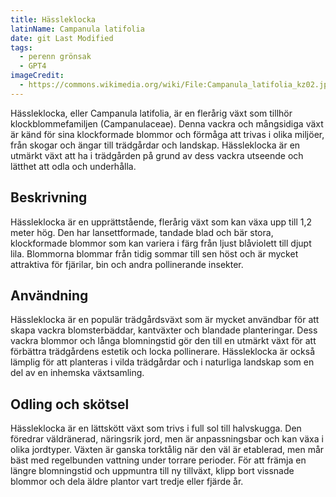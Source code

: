 ```yaml
---
title: Hässleklocka
latinName: Campanula latifolia
date: git Last Modified
tags:
  - perenn grönsak
  - GPT4
imageCredit:
  - https://commons.wikimedia.org/wiki/File:Campanula_latifolia_kz02.jpg
---
```


Hässleklocka, eller Campanula latifolia, är en flerårig växt som tillhör klockblommefamiljen (Campanulaceae). Denna vackra och mångsidiga växt är känd för sina klockformade blommor och förmåga att trivas i olika miljöer, från skogar och ängar till trädgårdar och landskap. Hässleklocka är en utmärkt växt att ha i trädgården på grund av dess vackra utseende och lätthet att odla och underhålla.

## Beskrivning

Hässleklocka är en upprättstående, flerårig växt som kan växa upp till 1,2 meter hög. Den har lansettformade, tandade blad och bär stora, klockformade blommor som kan variera i färg från ljust blåviolett till djupt lila. Blommorna blommar från tidig sommar till sen höst och är mycket attraktiva för fjärilar, bin och andra pollinerande insekter.

## Användning

Hässleklocka är en populär trädgårdsväxt som är mycket användbar för att skapa vackra blomsterbäddar, kantväxter och blandade planteringar. Dess vackra blommor och långa blomningstid gör den till en utmärkt växt för att förbättra trädgårdens estetik och locka pollinerare. Hässleklocka är också lämplig för att planteras i vilda trädgårdar och i naturliga landskap som en del av en inhemska växtsamling.

## Odling och skötsel

Hässleklocka är en lättskött växt som trivs i full sol till halvskugga. Den föredrar väldränerad, näringsrik jord, men är anpassningsbar och kan växa i olika jordtyper. Växten är ganska torktålig när den väl är etablerad, men mår bäst med regelbunden vattning under torrare perioder. För att främja en längre blomningstid och uppmuntra till ny tillväxt, klipp bort vissnade blommor och dela äldre plantor vart tredje eller fjärde år.
